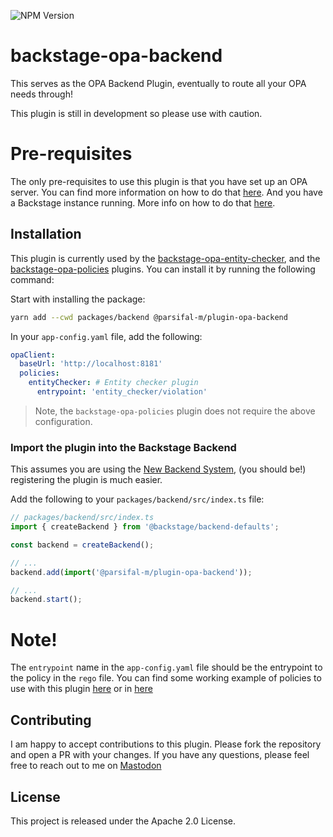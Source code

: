 ![NPM Version](https://img.shields.io/npm/v/%40parsifal-m%2Fplugin-opa-backend?logo=npm)

# backstage-opa-backend

This serves as the OPA Backend Plugin, eventually to route all your OPA needs through!

This plugin is still in development so please use with caution.

# Pre-requisites

The only pre-requisites to use this plugin is that you have set up an OPA server. You can find more information on how to do that [here](https://www.openpolicyagent.org/docs/latest/deployments/). And you have a Backstage instance running. More info on how to do that [here](https://backstage.io/docs/getting-started).

## Installation

This plugin is currently used by the [backstage-opa-entity-checker](../backstage-opa-entity-checker/README.md), and the [backstage-opa-policies](../backstage-opa-policies/README.md) plugins. You can install it by running the following command:

Start with installing the package:

```bash
yarn add --cwd packages/backend @parsifal-m/plugin-opa-backend
```

In your `app-config.yaml` file, add the following:

```yaml
opaClient:
  baseUrl: 'http://localhost:8181'
  policies:
    entityChecker: # Entity checker plugin
      entrypoint: 'entity_checker/violation'
```

> Note, the `backstage-opa-policies` plugin does not require the above configuration.

### Import the plugin into the Backstage Backend

This assumes you are using the [New Backend System](https://backstage.io/docs/backend-system/), (you should be!) registering the plugin is much easier.

Add the following to your `packages/backend/src/index.ts` file:

```ts
// packages/backend/src/index.ts
import { createBackend } from '@backstage/backend-defaults';

const backend = createBackend();

// ...
backend.add(import('@parsifal-m/plugin-opa-backend'));

// ...
backend.start();
```

# Note!

The `entrypoint` name in the `app-config.yaml` file should be the entrypoint to the policy in the `rego` file. You can find some working example of policies to use with this plugin [here](https://github.com/Parsifal-M/backstage-opa-policies) or in [here](../../example-opa-policies/README.md)

## Contributing

I am happy to accept contributions to this plugin. Please fork the repository and open a PR with your changes. If you have any questions, please feel free to reach out to me on [Mastodon](https://hachyderm.io/@parcifal)

## License

This project is released under the Apache 2.0 License.
